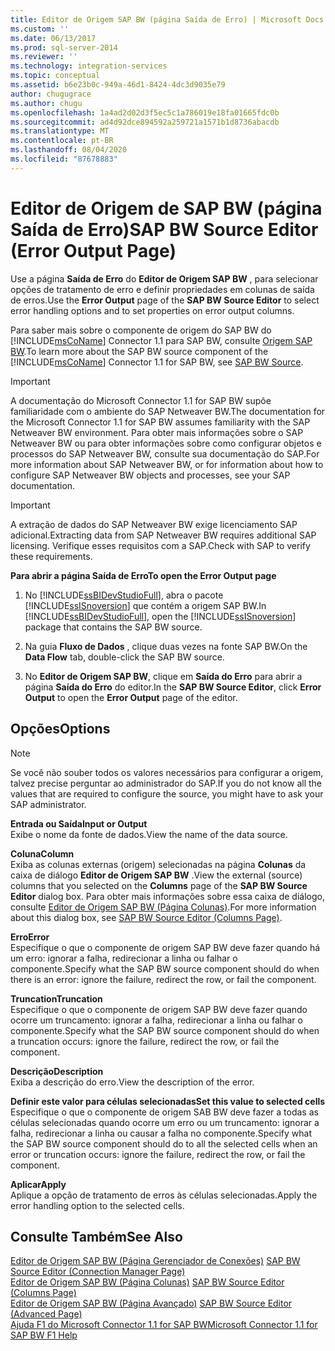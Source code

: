 ```yaml
---
title: Editor de Origem SAP BW (página Saída de Erro) | Microsoft Docs
ms.custom: ''
ms.date: 06/13/2017
ms.prod: sql-server-2014
ms.reviewer: ''
ms.technology: integration-services
ms.topic: conceptual
ms.assetid: b6e23b0c-949a-46d1-8424-4dc3d9035e79
author: chugugrace
ms.author: chugu
ms.openlocfilehash: 1a4ad2d02d3f5ec5c1a786019e18fa01665fdc0b
ms.sourcegitcommit: ad4d92dce894592a259721a1571b1d8736abacdb
ms.translationtype: MT
ms.contentlocale: pt-BR
ms.lasthandoff: 08/04/2020
ms.locfileid: "87678883"
---
```

# <a name="sap-bw-source-editor-error-output-page"></a><span data-ttu-id="6ca22-102">Editor de Origem de SAP BW (página Saída de Erro)</span><span class="sxs-lookup"><span data-stu-id="6ca22-102">SAP BW Source Editor (Error Output Page)</span></span>
  <span data-ttu-id="6ca22-103">Use a página **Saída de Erro** do **Editor de Origem SAP BW** , para selecionar opções de tratamento de erro e definir propriedades em colunas de saída de erros.</span><span class="sxs-lookup"><span data-stu-id="6ca22-103">Use the **Error Output** page of the **SAP BW Source Editor** to select error handling options and to set properties on error output columns.</span></span>  
  
 <span data-ttu-id="6ca22-104">Para saber mais sobre o componente de origem do SAP BW do [!INCLUDE[msCoName](../../includes/msconame-md.md)] Connector 1.1 para SAP BW, consulte [Origem SAP BW](sap-bw-source.md).</span><span class="sxs-lookup"><span data-stu-id="6ca22-104">To learn more about the SAP BW source component of the [!INCLUDE[msCoName](../../includes/msconame-md.md)] Connector 1.1 for SAP BW, see [SAP BW Source](sap-bw-source.md).</span></span>  
  
> [!IMPORTANT]  
>  <span data-ttu-id="6ca22-105">A documentação do Microsoft Connector 1.1 for SAP BW supõe familiaridade com o ambiente do SAP Netweaver BW.</span><span class="sxs-lookup"><span data-stu-id="6ca22-105">The documentation for the Microsoft Connector 1.1 for SAP BW assumes familiarity with the SAP Netweaver BW environment.</span></span> <span data-ttu-id="6ca22-106">Para obter mais informações sobre o SAP Netweaver BW ou para obter informações sobre como configurar objetos e processos do SAP Netweaver BW, consulte sua documentação do SAP.</span><span class="sxs-lookup"><span data-stu-id="6ca22-106">For more information about SAP Netweaver BW, or for information about how to configure SAP Netweaver BW objects and processes, see your SAP documentation.</span></span>  
  
> [!IMPORTANT]  
>  <span data-ttu-id="6ca22-107">A extração de dados do SAP Netweaver BW exige licenciamento SAP adicional.</span><span class="sxs-lookup"><span data-stu-id="6ca22-107">Extracting data from SAP Netweaver BW requires additional SAP licensing.</span></span> <span data-ttu-id="6ca22-108">Verifique esses requisitos com a SAP.</span><span class="sxs-lookup"><span data-stu-id="6ca22-108">Check with SAP to verify these requirements.</span></span>  
  
 <span data-ttu-id="6ca22-109">**Para abrir a página Saída de Erro**</span><span class="sxs-lookup"><span data-stu-id="6ca22-109">**To open the Error Output page**</span></span>  
  
1.  <span data-ttu-id="6ca22-110">No [!INCLUDE[ssBIDevStudioFull](../../includes/ssbidevstudiofull-md.md)], abra o pacote [!INCLUDE[ssISnoversion](../../includes/ssisnoversion-md.md)] que contém a origem SAP BW.</span><span class="sxs-lookup"><span data-stu-id="6ca22-110">In [!INCLUDE[ssBIDevStudioFull](../../includes/ssbidevstudiofull-md.md)], open the [!INCLUDE[ssISnoversion](../../includes/ssisnoversion-md.md)] package that contains the SAP BW source.</span></span>  
  
2.  <span data-ttu-id="6ca22-111">Na guia **Fluxo de Dados** , clique duas vezes na fonte SAP BW.</span><span class="sxs-lookup"><span data-stu-id="6ca22-111">On the **Data Flow** tab, double-click the SAP BW source.</span></span>  
  
3.  <span data-ttu-id="6ca22-112">No **Editor de Origem SAP BW**, clique em **Saída do Erro** para abrir a página **Saída do Erro** do editor.</span><span class="sxs-lookup"><span data-stu-id="6ca22-112">In the **SAP BW Source Editor**, click **Error Output** to open the **Error Output** page of the editor.</span></span>  
  
## <a name="options"></a><span data-ttu-id="6ca22-113">Opções</span><span class="sxs-lookup"><span data-stu-id="6ca22-113">Options</span></span>  
  
> [!NOTE]  
>  <span data-ttu-id="6ca22-114">Se você não souber todos os valores necessários para configurar a origem, talvez precise perguntar ao administrador do SAP.</span><span class="sxs-lookup"><span data-stu-id="6ca22-114">If you do not know all the values that are required to configure the source, you might have to ask your SAP administrator.</span></span>  
  
 <span data-ttu-id="6ca22-115">**Entrada ou Saída**</span><span class="sxs-lookup"><span data-stu-id="6ca22-115">**Input or Output**</span></span>  
 <span data-ttu-id="6ca22-116">Exibe o nome da fonte de dados.</span><span class="sxs-lookup"><span data-stu-id="6ca22-116">View the name of the data source.</span></span>  
  
 <span data-ttu-id="6ca22-117">**Coluna**</span><span class="sxs-lookup"><span data-stu-id="6ca22-117">**Column**</span></span>  
 <span data-ttu-id="6ca22-118">Exiba as colunas externas (origem) selecionadas na página **Colunas** da caixa de diálogo **Editor de Origem SAP BW** .</span><span class="sxs-lookup"><span data-stu-id="6ca22-118">View the external (source) columns that you selected on the **Columns** page of the **SAP BW Source Editor** dialog box.</span></span> <span data-ttu-id="6ca22-119">Para obter mais informações sobre essa caixa de diálogo, consulte [Editor de Origem SAP BW &#40;Página Colunas&#41;](sap-bw-source-editor-columns-page.md).</span><span class="sxs-lookup"><span data-stu-id="6ca22-119">For more information about this dialog box, see [SAP BW Source Editor &#40;Columns Page&#41;](sap-bw-source-editor-columns-page.md).</span></span>  
  
 <span data-ttu-id="6ca22-120">**Erro**</span><span class="sxs-lookup"><span data-stu-id="6ca22-120">**Error**</span></span>  
 <span data-ttu-id="6ca22-121">Especifique o que o componente de origem SAP BW deve fazer quando há um erro: ignorar a falha, redirecionar a linha ou falhar o componente.</span><span class="sxs-lookup"><span data-stu-id="6ca22-121">Specify what the SAP BW source component should do when there is an error: ignore the failure, redirect the row, or fail the component.</span></span>  
  
 <span data-ttu-id="6ca22-122">**Truncation**</span><span class="sxs-lookup"><span data-stu-id="6ca22-122">**Truncation**</span></span>  
 <span data-ttu-id="6ca22-123">Especifique o que o componente de origem SAP BW deve fazer quando ocorre um truncamento: ignorar a falha, redirecionar a linha ou falhar o componente.</span><span class="sxs-lookup"><span data-stu-id="6ca22-123">Specify what the SAP BW source component should do when a truncation occurs: ignore the failure, redirect the row, or fail the component.</span></span>  
  
 <span data-ttu-id="6ca22-124">**Descrição**</span><span class="sxs-lookup"><span data-stu-id="6ca22-124">**Description**</span></span>  
 <span data-ttu-id="6ca22-125">Exiba a descrição do erro.</span><span class="sxs-lookup"><span data-stu-id="6ca22-125">View the description of the error.</span></span>  
  
 <span data-ttu-id="6ca22-126">**Definir este valor para células selecionadas**</span><span class="sxs-lookup"><span data-stu-id="6ca22-126">**Set this value to selected cells**</span></span>  
 <span data-ttu-id="6ca22-127">Especifique o que o componente de origem SAB BW deve fazer a todas as células selecionadas quando ocorre um erro ou um truncamento: ignorar a falha, redirecionar a linha ou causar a falha no componente.</span><span class="sxs-lookup"><span data-stu-id="6ca22-127">Specify what the SAP BW source component should do to all the selected cells when an error or truncation occurs: ignore the failure, redirect the row, or fail the component.</span></span>  
  
 <span data-ttu-id="6ca22-128">**Aplicar**</span><span class="sxs-lookup"><span data-stu-id="6ca22-128">**Apply**</span></span>  
 <span data-ttu-id="6ca22-129">Aplique a opção de tratamento de erros às células selecionadas.</span><span class="sxs-lookup"><span data-stu-id="6ca22-129">Apply the error handling option to the selected cells.</span></span>  
  
## <a name="see-also"></a><span data-ttu-id="6ca22-130">Consulte Também</span><span class="sxs-lookup"><span data-stu-id="6ca22-130">See Also</span></span>  
 <span data-ttu-id="6ca22-131">[Editor de Origem SAP BW &#40;Página Gerenciador de Conexões&#41;](sap-bw-source-editor-connection-manager-page.md) </span><span class="sxs-lookup"><span data-stu-id="6ca22-131">[SAP BW Source Editor &#40;Connection Manager Page&#41;](sap-bw-source-editor-connection-manager-page.md) </span></span>  
 <span data-ttu-id="6ca22-132">[Editor de Origem SAP BW &#40;Página Colunas&#41;](sap-bw-source-editor-columns-page.md) </span><span class="sxs-lookup"><span data-stu-id="6ca22-132">[SAP BW Source Editor &#40;Columns Page&#41;](sap-bw-source-editor-columns-page.md) </span></span>  
 <span data-ttu-id="6ca22-133">[Editor de Origem SAP BW &#40;Página Avançado&#41;](sap-bw-source-editor-advanced-page.md) </span><span class="sxs-lookup"><span data-stu-id="6ca22-133">[SAP BW Source Editor &#40;Advanced Page&#41;](sap-bw-source-editor-advanced-page.md) </span></span>  
 [<span data-ttu-id="6ca22-134">Ajuda F1 do Microsoft Connector 1.1 for SAP BW</span><span class="sxs-lookup"><span data-stu-id="6ca22-134">Microsoft Connector 1.1 for SAP BW F1 Help</span></span>](../microsoft-connector-for-sap-bw-f1-help.md)  
  
  
